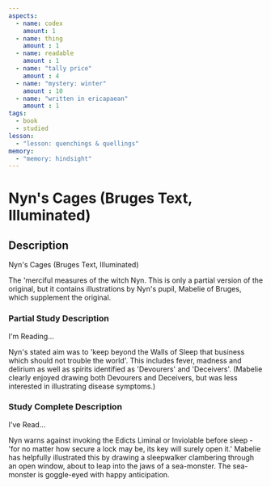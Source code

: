 ```yaml
---
aspects: 
  - name: codex
    amount: 1
  - name: thing
    amount : 1
  - name: readable
    amount : 1
  - name: "tally price"
    amount : 4
  - name: "mystery: winter"
    amount : 10
  - name: "written in ericapaean"
    amount : 1
tags:
  - book
  - studied
lesson:
  - "lesson: quenchings & quellings"
memory:
  - "memory: hindsight"
---
```


# Nyn's Cages (Bruges Text, Illuminated)

## Description
Nyn's Cages (Bruges Text, Illuminated)

The 'merciful measures of the witch Nyn. This is only a partial version of the original, but it contains illustrations by Nyn's pupil, Mabelie of Bruges, which supplement the original.
### Partial Study Description
I'm Reading...

Nyn's stated aim was to 'keep beyond the Walls of Sleep that business which should not trouble the world'. This includes fever, madness and delirium as well as spirits identified as 'Devourers' and 'Deceivers'. (Mabelie clearly enjoyed drawing both Devourers and Deceivers, but was less interested in illustrating disease symptoms.)
### Study Complete Description
I've Read...

Nyn warns against invoking the Edicts Liminal or Inviolable before sleep - 'for no matter how secure a lock may be, its key will surely open it.' Mabelie has helpfully illustrated this by drawing a sleepwalker clambering through an open window, about to leap into the jaws of a sea-monster. The sea-monster is goggle-eyed with happy anticipation.